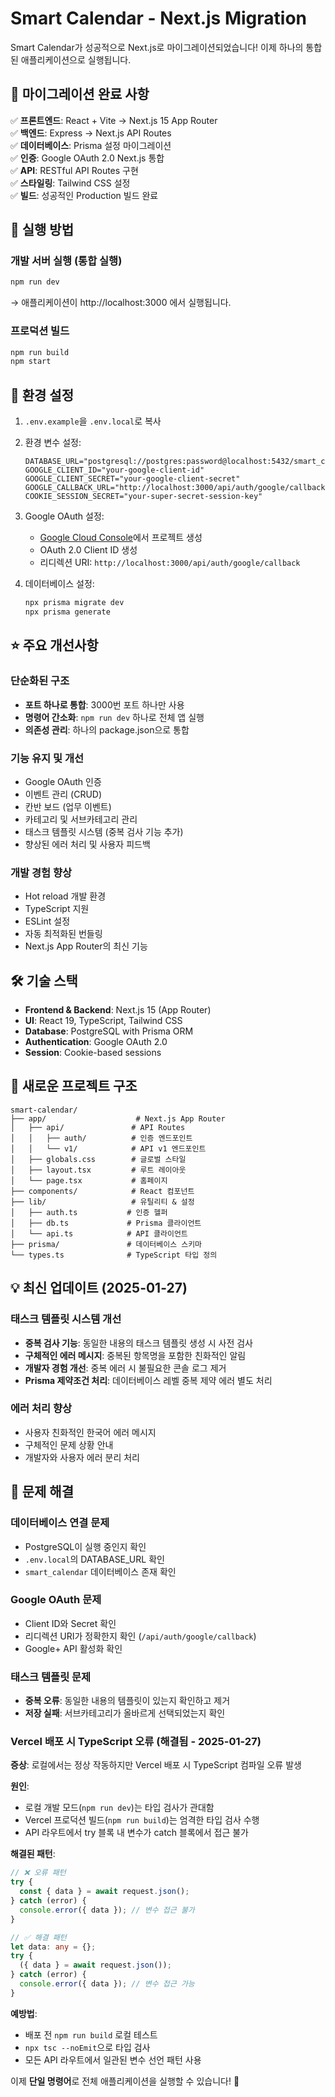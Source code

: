 # Smart Calendar - Next.js Migration

Smart Calendar가 성공적으로 Next.js로 마이그레이션되었습니다! 이제 하나의 통합된 애플리케이션으로 실행됩니다.

## 🎉 마이그레이션 완료 사항

✅ **프론트엔드**: React + Vite → Next.js 15 App Router  
✅ **백엔드**: Express → Next.js API Routes  
✅ **데이터베이스**: Prisma 설정 마이그레이션  
✅ **인증**: Google OAuth 2.0 Next.js 통합  
✅ **API**: RESTful API Routes 구현  
✅ **스타일링**: Tailwind CSS 설정  
✅ **빌드**: 성공적인 Production 빌드 완료  

## 🚀 실행 방법

### 개발 서버 실행 (통합 실행)
```bash
npm run dev
```
→ 애플리케이션이 http://localhost:3000 에서 실행됩니다.

### 프로덕션 빌드
```bash
npm run build
npm start
```

## 🔧 환경 설정

1. `.env.example`을 `.env.local`로 복사
2. 환경 변수 설정:
   ```env
   DATABASE_URL="postgresql://postgres:password@localhost:5432/smart_calendar"
   GOOGLE_CLIENT_ID="your-google-client-id"
   GOOGLE_CLIENT_SECRET="your-google-client-secret"
   GOOGLE_CALLBACK_URL="http://localhost:3000/api/auth/google/callback"
   COOKIE_SESSION_SECRET="your-super-secret-session-key"
   ```

3. Google OAuth 설정:
   - [Google Cloud Console](https://console.cloud.google.com/)에서 프로젝트 생성
   - OAuth 2.0 Client ID 생성
   - 리디렉션 URI: `http://localhost:3000/api/auth/google/callback`

4. 데이터베이스 설정:
   ```bash
   npx prisma migrate dev
   npx prisma generate
   ```

## ⭐ 주요 개선사항

### 단순화된 구조
- **포트 하나로 통합**: 3000번 포트 하나만 사용
- **명령어 간소화**: `npm run dev` 하나로 전체 앱 실행
- **의존성 관리**: 하나의 package.json으로 통합

### 기능 유지 및 개선
- Google OAuth 인증
- 이벤트 관리 (CRUD)
- 칸반 보드 (업무 이벤트)
- 카테고리 및 서브카테고리 관리
- 태스크 템플릿 시스템 (중복 검사 기능 추가)
- 향상된 에러 처리 및 사용자 피드백

### 개발 경험 향상
- Hot reload 개발 환경
- TypeScript 지원
- ESLint 설정
- 자동 최적화된 번들링
- Next.js App Router의 최신 기능

## 🛠️ 기술 스택

- **Frontend & Backend**: Next.js 15 (App Router)
- **UI**: React 19, TypeScript, Tailwind CSS
- **Database**: PostgreSQL with Prisma ORM
- **Authentication**: Google OAuth 2.0
- **Session**: Cookie-based sessions

## 📁 새로운 프로젝트 구조

```
smart-calendar/
├── app/                    # Next.js App Router
│   ├── api/               # API Routes
│   │   ├── auth/          # 인증 엔드포인트
│   │   └── v1/            # API v1 엔드포인트
│   ├── globals.css        # 글로벌 스타일
│   ├── layout.tsx         # 루트 레이아웃
│   └── page.tsx           # 홈페이지
├── components/            # React 컴포넌트
├── lib/                   # 유틸리티 & 설정
│   ├── auth.ts           # 인증 헬퍼
│   ├── db.ts             # Prisma 클라이언트
│   └── api.ts            # API 클라이언트
├── prisma/               # 데이터베이스 스키마
└── types.ts              # TypeScript 타입 정의
```

## 💡 최신 업데이트 (2025-01-27)

### 태스크 템플릿 시스템 개선
- **중복 검사 기능**: 동일한 내용의 태스크 템플릿 생성 시 사전 검사
- **구체적인 에러 메시지**: 중복된 항목명을 포함한 친화적인 알림
- **개발자 경험 개선**: 중복 에러 시 불필요한 콘솔 로그 제거
- **Prisma 제약조건 처리**: 데이터베이스 레벨 중복 제약 에러 별도 처리

### 에러 처리 향상
- 사용자 친화적인 한국어 에러 메시지
- 구체적인 문제 상황 안내
- 개발자와 사용자 에러 분리 처리

## 🚨 문제 해결

### 데이터베이스 연결 문제
- PostgreSQL이 실행 중인지 확인
- `.env.local`의 DATABASE_URL 확인
- `smart_calendar` 데이터베이스 존재 확인

### Google OAuth 문제
- Client ID와 Secret 확인
- 리디렉션 URI가 정확한지 확인 (`/api/auth/google/callback`)
- Google+ API 활성화 확인

### 태스크 템플릿 문제
- **중복 오류**: 동일한 내용의 템플릿이 있는지 확인하고 제거
- **저장 실패**: 서브카테고리가 올바르게 선택되었는지 확인

### Vercel 배포 시 TypeScript 오류 (해결됨 - 2025-01-27)
**증상**: 로컬에서는 정상 작동하지만 Vercel 배포 시 TypeScript 컴파일 오류 발생

**원인**: 
- 로컬 개발 모드(`npm run dev`)는 타입 검사가 관대함
- Vercel 프로덕션 빌드(`npm run build`)는 엄격한 타입 검사 수행
- API 라우트에서 try 블록 내 변수가 catch 블록에서 접근 불가

**해결된 패턴**:
```typescript
// ❌ 오류 패턴
try {
  const { data } = await request.json();
} catch (error) {
  console.error({ data }); // 변수 접근 불가
}

// ✅ 해결 패턴  
let data: any = {};
try {
  ({ data } = await request.json());
} catch (error) {
  console.error({ data }); // 변수 접근 가능
}
```

**예방법**:
- 배포 전 `npm run build` 로컬 테스트
- `npx tsc --noEmit`으로 타입 검사
- 모든 API 라우트에서 일관된 변수 선언 패턴 사용

이제 **단일 명령어**로 전체 애플리케이션을 실행할 수 있습니다! 🎉

